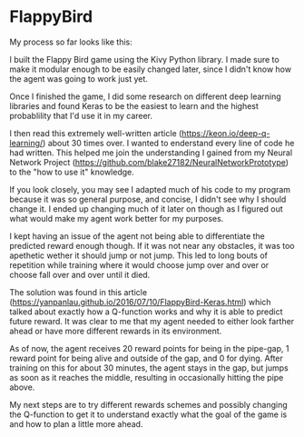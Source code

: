 # FlappyBird

My process so far looks like this:

I built the Flappy Bird game using the Kivy Python library. I made sure to make it modular enough to be easily changed later, since I didn't know how the agent was going to work just yet.

Once I finished the game, I did some research on different deep learning libraries and found Keras to be the easiest to learn and the highest probablility that I'd use it in my career.

I then read this extremely well-written article (https://keon.io/deep-q-learning/) about 30 times over. I wanted to enderstand every line of code he had written. This helped me join the understanding I gained from my Neural Network Project (https://github.com/blake27182/NeuralNetworkPrototype) to the "how to use it" knowledge.

If you look closely, you may see I adapted much of his code to my program because it was so general purpose, and concise, I didn't see why I should change it. I ended up changing much of it later on though as I figured out what would make my agent work better for my purposes.

I kept having an issue of the agent not being able to differentiate the predicted reward enough though. If it was not near any obstacles, it was too apethetic wether it should jump or not jump. This led to long bouts of repetition while training where it would choose jump over and over or choose fall over and over until it died.

The solution was found in this article (https://yanpanlau.github.io/2016/07/10/FlappyBird-Keras.html) which talked about exactly how a Q-function works and why it is able to predict future reward. It was clear to me that my agent needed to either look farther ahead or have more different rewards in its environment.

As of now, the agent receives 20 reward points for being in the pipe-gap, 1 reward point for being alive and outside of the gap, and 0 for dying. After training on this for about 30 minutes, the agent stays in the gap, but jumps as soon as it reaches the middle, resulting in occasionally hitting the pipe above.

My next steps are to try different rewards schemes and possibly changing the Q-function to get it to understand exactly what the goal of the game is and how to plan a little more ahead.
